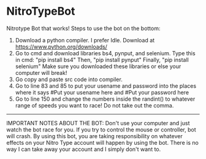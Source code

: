 # NitroTypeBot
Nitrotype Bot that works!
Steps to use the bot on the bottom:
1. Download a python compiler. I prefer Idle. Download at https://www.python.org/downloads/
2. Go to cmd and download libraries bs4, pynput, and selenium.
Type this in cmd: "pip install bs4"
Then, "pip install pynput" 
Finally, "pip install selenium" 
Make sure you downloaded these libraries or else your computer will break!
3. Go copy and paste src code into compiler.
4. Go to line 83 and 85 to put your usename and password into the places where it says
#Put your usename here
and 
#Put your password here
5. Go to line 150 and change the numbers inside the randint() to whatever range of speeds you want to race! Do not take out the comma. 
-----------------------------------------------------------------------------------------------------------------------------------
IMPORTANT NOTES ABOUT THE BOT:
Don't use your computer and just watch the bot race for you. If you try to control the mouse or controller, bot will crash. 
By using this bot, you are taking responsibility on whatever effects on your Nitro Type account will happen by using the bot. 
There is no way I can take away your account and I simply don't want to. 
